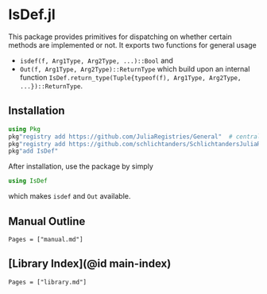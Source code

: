 # IsDef.jl

This package provides primitives for dispatching on whether certain methods are implemented or not.
It exports two functions for general usage
* `isdef(f, Arg1Type, Arg2Type, ...)::Bool` and
* `Out(f, Arg1Type, Arg2Type)::ReturnType`
which build upon an internal function `IsDef.return_type(Tuple{typeof(f), Arg1Type, Arg2Type, ...})::ReturnType`.


## Installation

```julia
using Pkg
pkg"registry add https://github.com/JuliaRegistries/General"  # central julia repository
pkg"registry add https://github.com/schlichtanders/SchlichtandersJuliaRegistry.jl"  # custom repository
pkg"add IsDef"
```

After installation, use the package by simply
```julia
using IsDef
```
which makes `isdef` and `Out` available.


## Manual Outline

```@contents
Pages = ["manual.md"]
```

## [Library Index](@id main-index)

```@index
Pages = ["library.md"]
```
